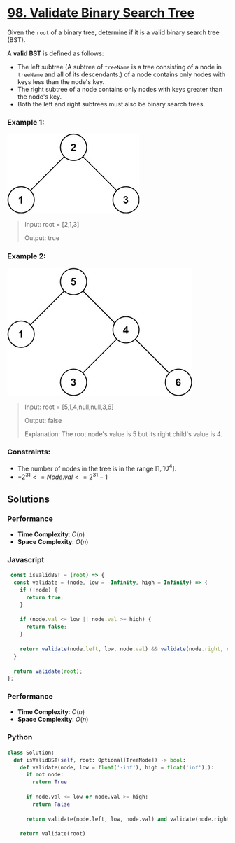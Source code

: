 # [98. Validate Binary Search Tree](https://leetcode.com/problems/validate-binary-search-tree/description/)

Given the `root` of a binary tree, determine if it is a valid binary search tree (BST).

A **valid BST** is defined as follows:

- The left subtree (A subtree of `treeName` is a tree consisting of a node in `treeName` and all of its descendants.) of a node contains only nodes with keys less than the node's key.
- The right subtree of a node contains only nodes with keys greater than the node's key.
- Both the left and right subtrees must also be binary search trees.


### Example 1:
![](./images/tree1.jpg)
> Input: root = [2,1,3]
>
> Output: true


### Example 2:
![](./images/tree2.jpg)
> Input: root = [5,1,4,null,null,3,6]
>
> Output: false
>
> Explanation: The root node's value is 5 but its right child's value is 4.
 

### Constraints:
- The number of nodes in the tree is in the range $[1, 10^{4}]$.
- $-2^{31} <= Node.val <= 2^{31} - 1$


## Solutions

### Performance

- **Time Complexity**: $O(n)$
- **Space Complexity**: $O(n)$

### Javascript
```javascript
 const isValidBST = (root) => {
  const validate = (node, low = -Infinity, high = Infinity) => {
    if (!node) {
      return true;
    }

    if (node.val <= low || node.val >= high) {
      return false;
    }

    return validate(node.left, low, node.val) && validate(node.right, node.val, high);
  }

  return validate(root);
};
```

### Performance

- **Time Complexity**: $O(n)$
- **Space Complexity**: $O(n)$

### Python
```python
class Solution:
  def isValidBST(self, root: Optional[TreeNode]) -> bool:
    def validate(node, low = float('-inf'), high = float('inf'),):
      if not node:
        return True
      
      if node.val <= low or node.val >= high:
        return False
      
      return validate(node.left, low, node.val) and validate(node.right, node.val, high)

    return validate(root)
```